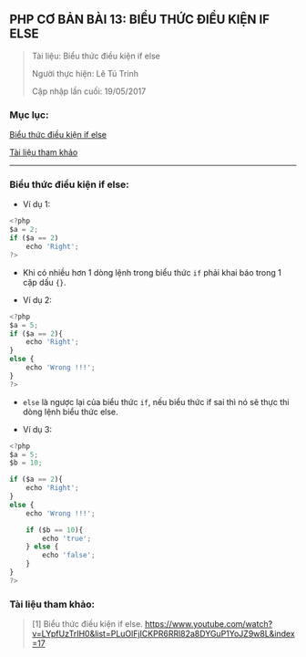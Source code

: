 ## PHP CƠ BẢN BÀI 13: BIỂU THỨC ĐIỀU KIỆN IF ELSE

> Tài liệu: Biểu thức điều kiện if else
>
> Người thực hiện: Lê Tú Trinh
>
> Cập nhập lần cuối: 19/05/2017

### Mục lục:

[Biểu thức điều kiện if else](#1)

[Tài liệu tham khảo](#2)

***

<a name="1"></a>
### Biểu thức điều kiện if else:

- Ví dụ 1:

```javascript
<?php
$a = 2;
if ($a == 2)
	echo 'Right';
?>
```

- Khi có nhiều hơn 1 dòng lệnh trong biểu thức `if` phải khai báo trong 1 cặp dấu `{}`.

- Ví dụ 2:

```javascript
<?php
$a = 5;
if ($a == 2){
	echo 'Right';
}
else {
	echo 'Wrong !!!';
}
?>
```
- `else` là ngược lại của biểu thức `if`, nếu biểu thức if sai thì nó sẽ thực thi dòng lệnh biểu thức else.

- Ví dụ 3:

```javascript
<?php
$a = 5;
$b = 10;

if ($a == 2){
	echo 'Right';
}
else {
	echo 'Wrong !!!';

	if ($b == 10){
		echo 'true';
	} else {
		echo 'false';
	}
}
?>
```
<a name="2"></a>
### Tài liệu tham khảo:

> [1] Biểu thức điều kiện if else. https://www.youtube.com/watch?v=LYpfUzTrIH0&list=PLuOlFjICKPR6RRl82a8DYGuP1YoJZ9w8L&index=17